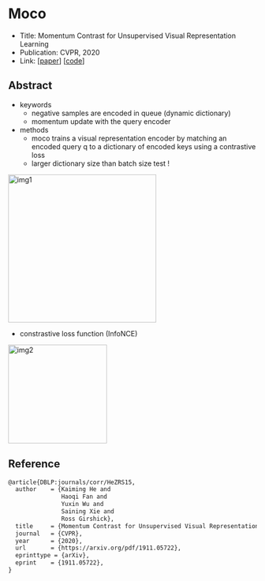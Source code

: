 # Moco
- Title: Momentum Contrast for Unsupervised Visual Representation Learning
- Publication: CVPR, 2020
- Link: [[paper](https://arxiv.org/pdf/1911.05722.pdf)] [[code](https://github.com/facebookresearch/moco/blob/3631be074a0a14ab85c206631729fe035e54b525/moco/builder.py#L6)]

## Abstract
- keywords
  - negative samples are encoded in queue (dynamic dictionary)
  - momentum update with the query encoder
- methods
  - moco trains a visual representation encoder by matching an encoded query q to a dictionary of encoded keys using a contrastive loss
  - larger dictionary size than batch size test !
<img width="300" alt="img1" src="https://user-images.githubusercontent.com/87194339/212867164-3f9f95e8-af8f-488d-bb3b-a301eb7a8095.png"> 

- constrastive loss function (InfoNCE)
<img width="200" alt="img2" src="https://user-images.githubusercontent.com/87194339/212869520-a47e9c42-742c-4765-b1f2-da4db0c2350e.png">



## Reference
```tex
@article{DBLP:journals/corr/HeZRS15,
  author    = {Kaiming He and
               Haoqi Fan and
               Yuxin Wu and
               Saining Xie and
               Ross Girshick},
  title     = {Momentum Contrast for Unsupervised Visual Representation Learning},
  journal   = {CVPR},
  year      = {2020},
  url       = {https://arxiv.org/pdf/1911.05722},
  eprinttype = {arXiv},
  eprint    = {1911.05722},
}
```
